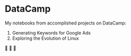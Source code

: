 # DataCamp
My notebooks from accomplished projects on DataCamp:

1. Generating Keywords for Google Ads
2. Exploring the Evolution of Linux

:tada: :tada: :tada:
